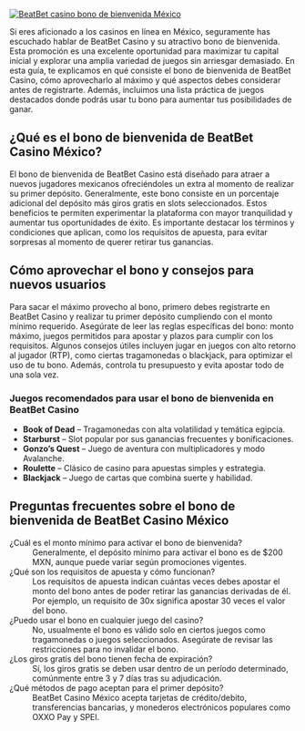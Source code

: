 [![BeatBet casino bono de bienvenida México](https://123-caf.pages.dev/gitsignup.png)](https://vrmoo.ru/Bt82HjjY)

<p>Si eres aficionado a los casinos en línea en México, seguramente has escuchado hablar de BeatBet Casino y su atractivo bono de bienvenida. Esta promoción es una excelente oportunidad para maximizar tu capital inicial y explorar una amplia variedad de juegos sin arriesgar demasiado. En esta guía, te explicamos en qué consiste el bono de bienvenida de BeatBet Casino, cómo aprovecharlo al máximo y qué aspectos debes considerar antes de registrarte. Además, incluimos una lista práctica de juegos destacados donde podrás usar tu bono para aumentar tus posibilidades de ganar.</p>  <h2>¿Qué es el bono de bienvenida de BeatBet Casino México?</h2> <p>El bono de bienvenida de BeatBet Casino está diseñado para atraer a nuevos jugadores mexicanos ofreciéndoles un extra al momento de realizar su primer depósito. Generalmente, este bono consiste en un porcentaje adicional del depósito más giros gratis en slots seleccionados. Estos beneficios te permiten experimentar la plataforma con mayor tranquilidad y aumentar tus oportunidades de éxito. Es importante destacar los términos y condiciones que aplican, como los requisitos de apuesta, para evitar sorpresas al momento de querer retirar tus ganancias.</p>  <h2>Cómo aprovechar el bono y consejos para nuevos usuarios</h2> <p>Para sacar el máximo provecho al bono, primero debes registrarte en BeatBet Casino y realizar tu primer depósito cumpliendo con el monto mínimo requerido. Asegúrate de leer las reglas específicas del bono: monto máximo, juegos permitidos para apostar y plazos para cumplir con los requisitos. Algunos consejos útiles incluyen jugar en juegos con alto retorno al jugador (RTP), como ciertas tragamonedas o blackjack, para optimizar el uso de tu bono. Además, controla tu presupuesto y evita apostar todo de una sola vez.</p>  <h3>Juegos recomendados para usar el bono de bienvenida en BeatBet Casino</h3> <ul> <li><strong>Book of Dead</strong> – Tragamonedas con alta volatilidad y temática egipcia.</li> <li><strong>Starburst</strong> – Slot popular por sus ganancias frecuentes y bonificaciones.</li> <li><strong>Gonzo’s Quest</strong> – Juego de aventura con multiplicadores y modo Avalanche.</li> <li><strong>Roulette</strong> – Clásico de casino para apuestas simples y estrategia.</li> <li><strong>Blackjack</strong> – Juego de cartas que combina suerte y habilidad.</li> </ul>  <h2>Preguntas frecuentes sobre el bono de bienvenida de BeatBet Casino México</h2> <dl> <dt>¿Cuál es el monto mínimo para activar el bono de bienvenida?</dt> <dd>Generalmente, el depósito mínimo para activar el bono es de $200 MXN, aunque puede variar según promociones vigentes.</dd>  <dt>¿Qué son los requisitos de apuesta y cómo funcionan?</dt> <dd>Los requisitos de apuesta indican cuántas veces debes apostar el monto del bono antes de poder retirar las ganancias derivadas de él. Por ejemplo, un requisito de 30x significa apostar 30 veces el valor del bono.</dd>  <dt>¿Puedo usar el bono en cualquier juego del casino?</dt> <dd>No, usualmente el bono es válido solo en ciertos juegos como tragamonedas o juegos seleccionados. Asegúrate de revisar las restricciones para no invalidar el bono.</dd>  <dt>¿Los giros gratis del bono tienen fecha de expiración?</dt> <dd>Sí, los giros gratis se deben usar dentro de un período determinado, comúnmente entre 3 y 7 días tras su adjudicación.</dd>  <dt>¿Qué métodos de pago aceptan para el primer depósito?</dt> <dd>BeatBet Casino México acepta tarjetas de crédito/debito, transferencias bancarias, y monederos electrónicos populares como OXXO Pay y SPEI.</dd> </dl>